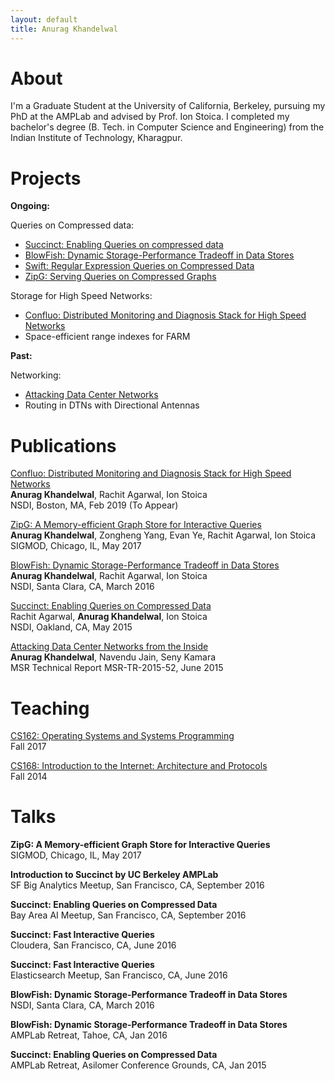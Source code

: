 ```yaml
---
layout: default
title: Anurag Khandelwal
---
```

# About

I'm a Graduate Student at the University of California, Berkeley, pursuing my 
PhD at the AMPLab and advised by Prof. Ion Stoica. I completed my bachelor's 
degree (B. Tech. in Computer Science and Engineering) from the Indian Institute 
of Technology, Kharagpur.

# Projects

**Ongoing:**

Queries on Compressed data: 

* [Succinct: Enabling Queries on compressed data](http://cs.berkeley.edu/~anuragk/papers/succinct.pdf)
* [BlowFish: Dynamic Storage-Performance Tradeoff in Data Stores](http://cs.berkeley.edu/~anuragk/papers/blowfish.pdf)
* [Swift: Regular Expression Queries on Compressed Data](http://cs.berkeley.edu/~anuragk/papers/swift.pdf)
* [ZipG: Serving Queries on Compressed Graphs](http://cs.berkeley.edu/~anuragk/papers/zipg.pdf)

Storage for High Speed Networks:

* [Confluo: Distributed Monitoring and Diagnosis Stack for High Speed Networks](http://cs.berkeley.edu/~anuragk/papers/confluo.pdf)
* Space-efficient range indexes for FARM

**Past:**

Networking:

* [Attacking Data Center Networks](http://cs.berkeley.edu/~anuragk/papers/dcn.pdf)
* Routing in DTNs with Directional Antennas

# Publications

[Confluo: Distributed Monitoring and Diagnosis Stack for High Speed Networks](http://cs.berkeley.edu/~anuragk/papers/confluo.pdf)<br>
**Anurag Khandelwal**, Rachit Agarwal, Ion Stoica<br>
NSDI, Boston, MA, Feb 2019 (To Appear)

[ZipG: A Memory-efficient Graph Store for Interactive Queries](http://cs.berkeley.edu/~anuragk/papers/zipg.pdf)<br>
**Anurag Khandelwal**, Zongheng Yang, Evan Ye, Rachit Agarwal, Ion Stoica<br>
SIGMOD, Chicago, IL, May 2017

[BlowFish: Dynamic Storage-Performance Tradeoff in Data Stores](http://cs.berkeley.edu/~anuragk/papers/blowfish.pdf)<br>
**Anurag Khandelwal**, Rachit Agarwal, Ion Stoica<br>
NSDI, Santa Clara, CA, March 2016

[Succinct: Enabling Queries on Compressed Data](http://cs.berkeley.edu/~anuragk/papers/succinct.pdf)<br>
Rachit Agarwal, **Anurag Khandelwal**, Ion Stoica<br>
NSDI, Oakland, CA, May 2015

[Attacking Data Center Networks from the Inside](http://cs.berkeley.edu/~anuragk/papers/dcn.pdf)<br>
**Anurag Khandelwal**, Navendu Jain, Seny Kamara<br>
MSR Technical Report MSR-TR-2015-52, June 2015

# Teaching

[CS162: Operating Systems and Systems Programming](http://inst.eecs.berkeley.edu/~cs162/fa17/)<br> 
Fall 2017

[CS168: Introduction to the Internet: Architecture and Protocols](https://inst.eecs.berkeley.edu/~cs168/fa14/)<br> 
Fall 2014

# Talks

**ZipG: A Memory-efficient Graph Store for Interactive Queries**<br>
SIGMOD, Chicago, IL, May 2017

**Introduction to Succinct by UC Berkeley AMPLab**<br>
SF Big Analytics Meetup, San Francisco, CA, September 2016

**Succinct: Enabling Queries on Compressed Data**<br>
Bay Area AI Meetup, San Francisco, CA, September 2016

**Succinct: Fast Interactive Queries**<br>
Cloudera, San Francisco, CA, June 2016

**Succinct: Fast Interactive Queries**<br>
Elasticsearch Meetup, San Francisco, CA, June 2016

**BlowFish: Dynamic Storage-Performance Tradeoff in Data Stores**<br>
NSDI, Santa Clara, CA, March 2016

**BlowFish: Dynamic Storage-Performance Tradeoff in Data Stores**<br>
AMPLab Retreat, Tahoe, CA, Jan 2016

**Succinct: Enabling Queries on Compressed Data**<br>
AMPLab Retreat, Asilomer Conference Grounds, CA, Jan 2015
